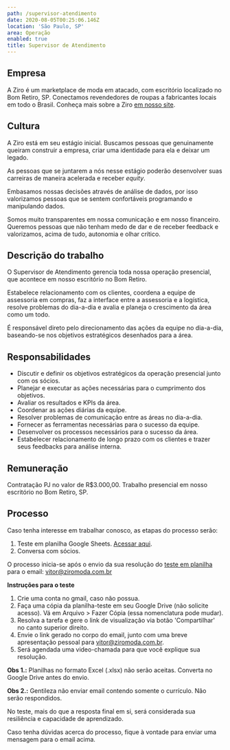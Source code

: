 ```yaml
---
path: /supervisor-atendimento
date: 2020-08-05T00:25:06.146Z
location: 'São Paulo, SP'
area: Operação
enabled: true
title: Supervisor de Atendimento
---
```

## Empresa

A Ziro é um marketplace de moda em atacado, com escritório localizado no Bom Retiro, SP. Conectamos revendedores de roupas a fabricantes locais em todo o Brasil. Conheça mais sobre a Ziro <a href='https://ziro.com.br' target='_blank'>em nosso site</a>.

## Cultura

A Ziro está em seu estágio inicial. Buscamos pessoas que genuinamente queiram construir a empresa, criar uma identidade para ela e deixar um legado.

As pessoas que se juntarem a nós nesse estágio poderão desenvolver suas carreiras de maneira acelerada e receber _equity_.

Embasamos nossas decisões através de análise de dados, por isso valorizamos pessoas que se sentem confortáveis programando e manipulando dados.

Somos muito transparentes em nossa comunicação e em nosso financeiro. Queremos pessoas que não tenham medo de dar e de receber feedback e valorizamos, acima de tudo, autonomia e olhar crítico.

## Descrição do trabalho

O Supervisor de Atendimento gerencia toda nossa operação presencial, que acontece em nosso escritório no Bom Retiro.

Estabelece relacionamento com os clientes, coordena a equipe de assessoria em compras, faz a interface entre a assessoria e a logística, resolve problemas do dia-a-dia e avalia e planeja o crescimento da área como um todo.

É responsável direto pelo direcionamento das ações da equipe no dia-a-dia, baseando-se nos objetivos estratégicos desenhados para a área.

## Responsabilidades

* Discutir e definir os objetivos estratégicos da operação presencial junto com os sócios.
* Planejar e executar as ações necessárias para o cumprimento dos objetivos.
* Avaliar os resultados e KPIs da área.
* Coordenar as ações diárias da equipe.
* Resolver problemas de comunicação entre as áreas no dia-a-dia.
* Fornecer as ferramentas necessárias para o sucesso da equipe.
* Desenvolver os processos necessários para o sucesso da área.
* Estabelecer relacionamento de longo prazo com os clientes e trazer seus feedbacks para análise interna.

## Remuneração

Contratação PJ no valor de R$3.000,00. Trabalho presencial em nosso escritório no Bom Retiro, SP.


## Processo

Caso tenha interesse em trabalhar conosco, as etapas do processo serão:

1. Teste em planilha Google Sheets. <a href='http://bit.ly/teste-business' target='_blank'>Acessar aqui</a>.
2. Conversa com sócios.

O processo inicia-se após o envio da sua resolução do <a href='http://bit.ly/teste-business' target='_blank'>teste em planilha</a> para o email: vitor@ziromoda.com.br

**Instruções para o teste**

1. Crie uma conta no gmail, caso não possua.
2. Faça uma cópia da planilha-teste em seu Google Drive (não solicite acesso). Vá em Arquivo > Fazer Cópia (essa nomenclatura pode mudar).
3. Resolva a tarefa e gere o link de visualização via botão 'Compartilhar' no canto superior direito.
4. Envie o link gerado no corpo do email, junto com uma breve apresentação pessoal para vitor@ziromoda.com.br.
5. Será agendada uma video-chamada para que você explique sua resolução.

**Obs 1.:** Planilhas no formato Excel (.xlsx) não serão aceitas. Converta no Google Drive antes do envio.

**Obs 2.:** Gentileza não enviar email contendo somente o currículo. Não serão respondidos.

No teste, mais do que a resposta final em si, será considerada sua resiliência e capacidade de aprendizado.

Caso tenha dúvidas acerca do processo, fique à vontade para enviar uma mensagem para o email acima.
